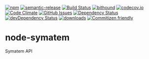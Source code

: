 [![npm](https://img.shields.io/npm/v/symatem.svg)](https://www.npmjs.com/package/symatem)
[![semantic-release](https://img.shields.io/badge/%20%20%F0%9F%93%A6%F0%9F%9A%80-semantic--release-e10079.svg)](https://github.com/arlac77/node-symatem)
[![Build Status](https://secure.travis-ci.org/arlac77/node-symatem.png)](http://travis-ci.org/arlac77/node-symatem)
[![bithound](https://www.bithound.io/github/arlac77/node-symatem/badges/score.svg)](https://www.bithound.io/github/arlac77/node-symatem)
[![codecov.io](http://codecov.io/github/arlac77/node-symatem/coverage.svg?branch=master)](http://codecov.io/github/arlac77/node-symatem?branch=master)
[![Code Climate](https://codeclimate.com/github/arlac77/node-symatem/badges/gpa.svg)](https://codeclimate.com/github/arlac77/node-symatem)
[![GitHub Issues](https://img.shields.io/github/issues/arlac77/node-symatem.svg?style=flat-square)](https://github.com/arlac77/node-symatem/issues)
[![Dependency Status](https://david-dm.org/arlac77/node-symatem.svg)](https://david-dm.org/arlac77/node-symatem)
[![devDependency Status](https://david-dm.org/arlac77/node-symatem/dev-status.svg)](https://david-dm.org/arlac77/node-symatem#info=devDependencies)
[![downloads](http://img.shields.io/npm/dm/symatem.svg?style=flat-square)](https://npmjs.org/package/symatem)
[![Commitizen friendly](https://img.shields.io/badge/commitizen-friendly-brightgreen.svg)](http://commitizen.github.io/cz-cli/)

# node-symatem
Symatem API
